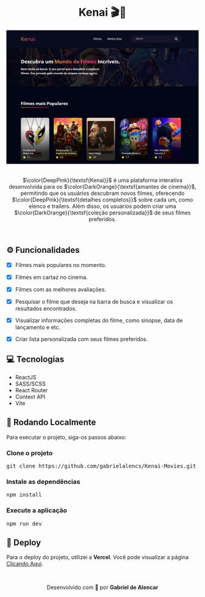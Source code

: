 <div align="center">
	<h1>Kenai 🎬🍿</h1>
	<img src="./src//assets/images/print-home.PNG" width="700">
	<br>
	<br>
	<p>
	   $\color{DeepPink}{\textsf{Kenai}}$ é uma plataforma interativa desenvolvida para os $\color{DarkOrange}{\textsf{amantes de cinema}}$, permitindo que os usuários descubram novos filmes, oferecendo $\color{DeepPink}{\textsf{detalhes completos}}$ sobre cada um, como elenco e trailers. Além disso, os usuários podem criar uma $\color{DarkOrange}{\textsf{coleção personalizada}}$ de seus filmes preferidos.
	</p>
</div>

<br>

<h2 id="functionalities">⚙ Funcionalidades</h2>

- [x] Filmes mais populares no momento.
- [x] Filmes em cartaz no cinema.
- [x] Filmes com as melhores avaliações.
- [x] Pesquisar o filme que deseja na barra de busca e visualizar os resultados encontrados.
- [x] Visualizar informações completas do filme, como sinopse, data de lançamento e etc.
- [x] Criar lista personalizada com seus filmes preferidos.


<h2>💻 Tecnologias</h2>
<ul>
	<li>ReactJS</li>
	<li>SASS/SCSS</li>
	<li>React Router</li>
	<li>Context API</li>
	<li>Vite</li>
</ul>


<h2>🚀 Rodando Localmente</h2>
Para executar o projeto, siga-os passos abaixo:

<h3>Clone o projeto</h3>
<pre>git clone https://github.com/gabrielalencs/Kenai-Movies.git</pre>

<h3>Instale as dependências</h3>
<pre>npm install</pre>

<h3>Execute a aplicação</h3>
<pre>npm run dev</pre>


<h2>🎯 Deploy</h2>
<p>Para o deploy do projeto, utilizei a <b>Vercel</b>. Você pode visualizar a página <a href="https://kenai-movies-company.vercel.app/">Clicando Aqui</a>.</p>

<br>

<div align="center">
  <p>Desenvolvido com 🧡 por <b>Gabriel de Alencar</b></p>
</div>
